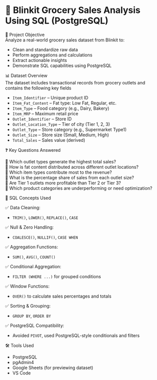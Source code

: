 
# 🛒 Blinkit Grocery Sales Analysis Using SQL (PostgreSQL)

📌 Project Objective  
Analyze a real-world grocery sales dataset from Blinkit to:
- Clean and standardize raw data
- Perform aggregations and calculations
- Extract actionable insights
- Demonstrate SQL capabilities using PostgreSQL


📊 Dataset Overview  
The dataset includes transactional records from grocery outlets and contains the following key fields
- `Item_Identifier` – Unique product ID  
- `Item_Fat_Content` – Fat type: Low Fat, Regular, etc.  
- `Item_Type` – Food category (e.g., Dairy, Bakery)  
- `Item_MRP` – Maximum retail price  
- `Outlet_Identifier` – Store ID  
- `Outlet_Location_Type` – Tier of city (Tier 1, 2, 3)  
- `Outlet_Type` – Store category (e.g., Supermarket Type1)  
- `Outlet_Size` – Store size (Small, Medium, High)  
- `Total_Sales` – Sales value (derived)

❓ Key Questions Answered  

🔸 Which outlet types generate the highest total sales?  
🔸 How is fat content distributed across different outlet locations?  
🔸 Which item types contribute most to the revenue?  
🔸 What is the percentage share of sales from each outlet size?  
🔸 Are Tier 1 outlets more profitable than Tier 2 or Tier 3?  
🔸 Which product categories are underperforming or need optimization?

🧠 SQL Concepts Used  

✅ Data Cleaning:  
  - `TRIM()`, `LOWER()`, `REPLACE()`, `CASE`

✅ Null & Zero Handling:  
  - `COALESCE()`, `NULLIF()`, `CASE WHEN`

✅ Aggregation Functions:  
  - `SUM()`, `AVG()`, `COUNT()`

✅ Conditional Aggregation:  
  - `FILTER (WHERE ...)` for grouped conditions

✅ Window Functions:  
  - `OVER()` to calculate sales percentages and totals

✅ Sorting & Grouping:  
  - `GROUP BY`, `ORDER BY`

✅ PostgreSQL Compatibility:  
  - Avoided `PIVOT`, used PostgreSQL-style conditionals and filters

🛠 Tools Used  
- PostgreSQL  
- pgAdmin4  
- Google Sheets (for previewing dataset)  
- VS Code
